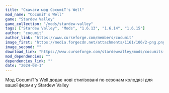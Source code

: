 ```yaml
---
title: "Скачати мод CocumiT's Well"
mod_name: "CocumiT's Well"
game: "Stardew Valley"
game_collection: "/mods/stardew-valley"
tags: ["Stardew Valley", "Mods", "1.6.13", "1.6.14", "1.6.15"]
author: "cocumit"
author_link: "https://www.curseforge.com/members/cocumit"
image_first: "https://media.forgecdn.net/attachments/1161/106/2-png.png"
image_second: ""
download_link: "https://www.curseforge.com/stardewvalley/mods/cocumits-well/files/all?page=1&amp;pageSize=20"
mod_dependencies: ""
dependencies_link: ""
date: "2024-08-1"
---
```


Мод CocumiT's Well додає нові стилізовані по сезонам колодязі для вашої ферми у Stardew Valley